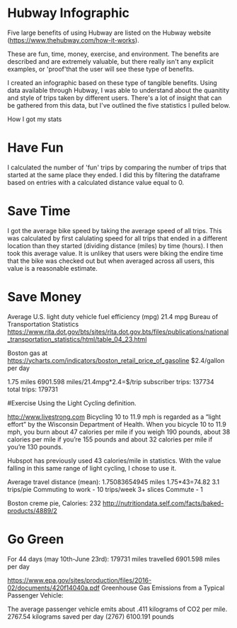 # Hubway Infographic

Five large benefits of using Hubway are listed on the Hubway website (https://www.thehubway.com/how-it-works). 

These are fun, time, money, exercise, and environment. The benefits are described and are extremely valuable, but there really isn't any explicit examples, or 'proof'that the user will see these type of benefits.

I created an infographic based on these type of tangible benefits. Using data available through Hubway, I was able to understand about the quanitity and style of trips taken by different users. There's a lot of insight that can be gathered from this data, but I've outlined the five statistics I pulled below.

How I got my stats

# Have Fun

I calculated the number of 'fun' trips by comparing the number of trips that started at the same place they ended. I did this by filtering the dataframe based on entries with a calculated distance value equal to 0.

# Save Time

I got the average bike speed by taking the average speed of all trips. This was calculated by first calulating speed for all trips that ended in a different location than they started (dividing distance (miles) by time (hours). I then took this average value. It is unlikey that users were biking the endire time that the bike was checked out but when averaged across all users, this value is a reasonable estimate.

# Save Money
Average U.S. light duty vehicle fuel efficiency (mpg)
21.4 mpg
Bureau of Transportation Statistics
https://www.rita.dot.gov/bts/sites/rita.dot.gov.bts/files/publications/national_transportation_statistics/html/table_04_23.html

Boston gas at https://ycharts.com/indicators/boston_retail_price_of_gasoline
$2.4/gallon per day

1.75 miles
6901.598 miles/21.4mpg*2.4=$/trip
subscriber trips: 137734   
total trips: 179731

#Exercise
Using the Light Cycling definition.

http://www.livestrong.com
Bicycling 10 to 11.9 mph is regarded as a “light effort” by the Wisconsin Department of Health. When you bicycle 10 to 11.9 mph, you burn about 47 calories per mile if you weigh 190 pounds, about 38 calories per mile if you’re 155 pounds and about 32 calories per mile if you’re 130 pounds.

Hubspot has previously used 43 calories/mile in statistics. With the value falling in this same range of light cycling, I chose to use it.

Average travel distance (mean):
1.75083654945 miles
1.75*43=74.82
3.1 trips/pie
Commuting to work - 10 trips/week
3+ slices
Commute - 1

Boston creme pie, Calories: 232
http://nutritiondata.self.com/facts/baked-products/4889/2


# Go Green
For 44 days (may 10th-June 23rd):
179731 miles travelled
6901.598 miles per day

https://www.epa.gov/sites/production/files/2016-02/documents/420f14040a.pdf
Greenhouse Gas Emissions from a
Typical Passenger Vehicle:

The average passenger vehicle emits about .411 kilograms of CO2 per mile. 
2767.54 kilograms saved per day (2767)
6100.191 pounds
